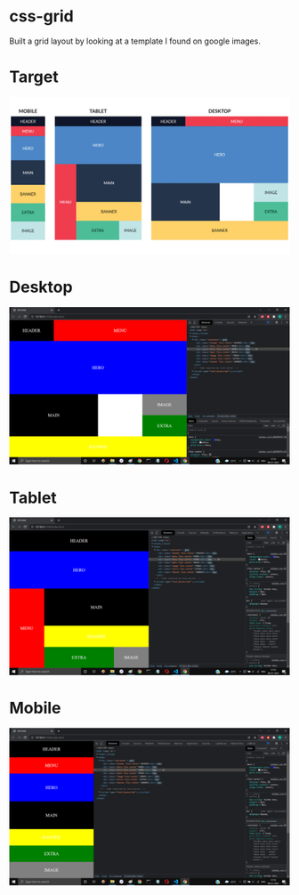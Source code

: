# css-grid
Built a grid layout by looking at a template I found on google images. 
# Target
![target](https://github.com/ReubenBarboza/css-grid/blob/master/target.jpg?raw=true)
# Desktop
![desktop](https://github.com/ReubenBarboza/css-grid/blob/master/output/desktop.png?raw=true)
# Tablet
![tablet](https://github.com/ReubenBarboza/css-grid/blob/master/output/tablet.png?raw=true)
# Mobile
![mobile](https://github.com/ReubenBarboza/css-grid/blob/master/output/mobile.png?raw=true)
